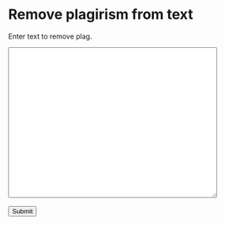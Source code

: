 
<html>
<head>

</head>
<body>

<h1>Remove plagirism from text</h1>
<p>Enter text to remove plag.</p>
  <form action="/action_page">
  <textarea id="message" rows="20" cols="50"></textarea>
  <br><br>
  <input type="submit">
</form>
  <script>
  var text = document.getElementById("textareabox").value;
    alert(text);
  </script>
  


</body>
</html>
